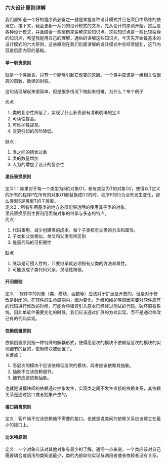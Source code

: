 ### 六大设计原则详解

​	我们都知道一个好的程序员必备之一就是掌握各种设计模式并且在项目中熟练的使用它。接下来，我会更新一系列的设计模式的文章，先从设计的原则开始，然后是各种设计模式，并且结合一些案例来讲解这些知识点。这些知识点是一些比较枯燥的知识点，希望我能用自己的理解，通俗的讲解这些知识点，今天先开始最基本的设计模式的六大原则，这些原则在我们后面讲解的设计模式中会经常提到，这节内容是后面内容的基础。

#### 单一职责原则
就是一个类而言。只有一个能够引起它改变的原因。一个类中应该是一组相关性很高的函数、数据的封装。

这句话理解起来很简单，但是很多情况下做起来很难，为什么？举个例子

优点：

1. 类的复杂性降低了，实现了什么职责都有清晰明确的定义
2. 可读性提高。
3. 可维护性提高。
4. 变更引起的风险降低。

缺点：
1. 类之间的耦合过重
2. 类的数量增加
3. 人为的增加了设计的复杂性
#### 里氏替换原则
定义1：如果对于每一个类型为S的对象O1，都有类型为T的对象O2，使得以T定义的所有的程序P在所有的对象O1都替换成O2的时，程序P的行为没有发生变化，那么类型S是类型T的子类型。<br>
定义2：所有引用基类的地方必须能够透明的使用其子类的对象。<br>
里氏替换原则主要利用面向对象的继承与多态的特点。<br>
优点：
1. 代码重用，减少创建类的成本，每个子类都有父类的方法和属性。
2. 子类和父类相似，单又和父类有所区别
3. 提高代码的可拓展性

缺点
1. 继承是可侵入性的，只要继承就必须拥有父类的方法和属性。
2. 可能造成子类代码冗余，灵活性降低。

#### 开闭原则
定义：
软件中的对象（类，模块，函数等）应该对于扩展是开放的，但是对于修改是封闭的。在软件的生命周期内，因为变化，升级和维护等原因需要对软件原有的代码进行修改的时候，可能会将错误引入原本已经经过测试的代码，破坏原有系统。因此单软件需要变化的时候，我们应该通过扩展的方式实现，而不是通过修改已有的代码实现。

#### 依赖倒置原则
依赖倒置原则指一种特殊的解耦形式，使得高层次的模块不依赖低层次的模块的实现细节的目的，依赖模块被倒置了。<br>
关键点；
1. 高层次的模块不应该依赖低层次的模块，两者应该依赖其抽象。
2. 抽象不应该依赖细节。
3. 细节应该依赖抽象。

也就是说模块间的依赖通过抽象发生，实现类之间不发生直接的依赖关系，其依赖关系是通过接口或者抽象产生的。

#### 接口隔离原则
定义：客户端不应该依赖他不需要的接口。也就是说类间的依赖关系应该建立在最小的接口上。

#### 迪米特原则
定义：一个对象应该对其他对象有最少的了解。通俗一点来说，一个类应该对自己需要耦合或调用的类知道最少，类的内部如何实现与调用者或者依赖者没有关系。